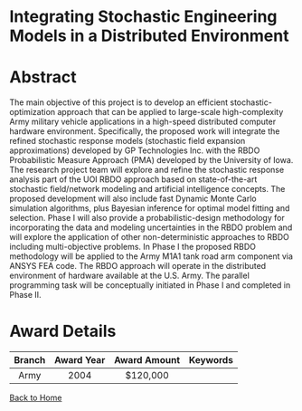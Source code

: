 
Integrating Stochastic Engineering Models in a Distributed Environment
======================================================================

# Abstract


The main objective of this project is to develop an efficient stochastic-optimization approach that can be applied to large-scale high-complexity Army military vehicle applications in a high-speed distributed computer hardware environment. Specifically, the proposed work will integrate the refined stochastic response models (stochastic field expansion approximations) developed by GP Technologies Inc. with the RBDO Probabilistic Measure Approach (PMA) developed by the University of Iowa. The research project team will explore and refine the stochastic response analysis part of the UOI RBDO approach based on state-of-the-art stochastic field/network modeling and artificial intelligence concepts. The proposed development will also include fast Dynamic Monte Carlo simulation algorithms, plus Bayesian inference for optimal model fitting and selection. Phase I will also provide a probabilistic-design methodology for incorporating the data and modeling uncertainties in the RBDO problem and will explore the application of other non-deterministic approaches to RBDO including multi-objective problems. In Phase I the proposed RBDO methodology will be applied to the Army M1A1 tank road arm component via ANSYS FEA code. The RBDO approach will operate in the distributed environment of hardware available at the U.S. Army. The parallel programming task will be conceptually initiated in Phase I and completed in Phase II.  

# Award Details

|Branch|Award Year|Award Amount|Keywords|
| :---: | :---: | :---: | :---: |
|Army|2004|$120,000||
  
  


[Back to Home](https://github.com/chrischow/dod_sbir_awards#959)